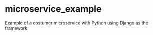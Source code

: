 # microservice_example
Example of a costumer microservice with Python using Django as the framework 
